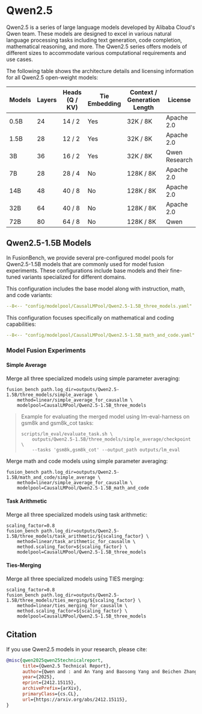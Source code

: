 # Qwen2.5

Qwen2.5 is a series of large language models developed by Alibaba Cloud's Qwen team. These models are designed to excel in various natural language processing tasks including text generation, code completion, mathematical reasoning, and more. The Qwen2.5 series offers models of different sizes to accommodate various computational requirements and use cases.

The following table shows the architecture details and licensing information for all Qwen2.5 open-weight models:

| Models | Layers | Heads (Q / KV) | Tie Embedding | Context / Generation Length | License       |
| ------ | ------ | -------------- | ------------- | --------------------------- | ------------- |
| 0.5B   | 24     | 14 / 2         | Yes           | 32K / 8K                    | Apache 2.0    |
| 1.5B   | 28     | 12 / 2         | Yes           | 32K / 8K                    | Apache 2.0    |
| 3B     | 36     | 16 / 2         | Yes           | 32K / 8K                    | Qwen Research |
| 7B     | 28     | 28 / 4         | No            | 128K / 8K                   | Apache 2.0    |
| 14B    | 48     | 40 / 8         | No            | 128K / 8K                   | Apache 2.0    |
| 32B    | 64     | 40 / 8         | No            | 128K / 8K                   | Apache 2.0    |
| 72B    | 80     | 64 / 8         | No            | 128K / 8K                   | Qwen          |

## Qwen2.5-1.5B Models

In FusionBench, we provide several pre-configured model pools for Qwen2.5-1.5B models that are commonly used for model fusion experiments. 
These configurations include base models and their fine-tuned variants specialized for different domains.

This configuration includes the base model along with instruction, math, and code variants:

```yaml title="config/modelpool/CausalLMPool/Qwen2.5-1.5B_three_models.yaml"
--8<-- "config/modelpool/CausalLMPool/Qwen2.5-1.5B_three_models.yaml"
```

This configuration focuses specifically on mathematical and coding capabilities:

```yaml title="config/modelpool/CausalLMPool/Qwen2.5-1.5B_math_and_code.yaml"
--8<-- "config/modelpool/CausalLMPool/Qwen2.5-1.5B_math_and_code.yaml"
```

### Model Fusion Experiments

#### Simple Average

Merge all three specialized models using simple parameter averaging:

```shell
fusion_bench path.log_dir=outputs/Qwen2.5-1.5B/three_models/simple_average \
    method=linear/simple_average_for_causallm \
    modelpool=CausalLMPool/Qwen2.5-1.5B_three_models
```

> Example for evaluating the merged model using lm-eval-harness on gsm8k and gsm8k_cot tasks:
> 
> ```shell
> scripts/lm_eval/evaluate_task.sh \
>     outputs/Qwen2.5-1.5B/three_models/simple_average/checkpoint \
>     --tasks 'gsm8k,gsm8k_cot' --output_path outputs/lm_eval
> ```

Merge math and code models using simple parameter averaging:

```shell
fusion_bench path.log_dir=outputs/Qwen2.5-1.5B/math_and_code/simple_average \
    method=linear/simple_average_for_causallm \
    modelpool=CausalLMPool/Qwen2.5-1.5B_math_and_code
```

#### Task Arithmetic

Merge all three specialized models using task arithmetic:

```shell
scaling_factor=0.8
fusion_bench path.log_dir=outputs/Qwen2.5-1.5B/three_models/task_arithmetic/${scaling_factor} \
    method=linear/task_arithmetic_for_causallm \
    method.scaling_factor=${scaling_factor} \
    modelpool=CausalLMPool/Qwen2.5-1.5B_three_models
```

#### Ties-Merging

Merge all three specialized models using TIES merging:

```shell
scaling_factor=0.8
fusion_bench path.log_dir=outputs/Qwen2.5-1.5B/three_models/ties_merging/${scaling_factor} \
    method=linear/ties_merging_for_causallm \
    method.scaling_factor=${scaling_factor} \
    modelpool=CausalLMPool/Qwen2.5-1.5B_three_models
```

## Citation

If you use Qwen2.5 models in your research, please cite:

```bibtex
@misc{qwen2025qwen25technicalreport,
      title={Qwen2.5 Technical Report}, 
      author={Qwen and : and An Yang and Baosong Yang and Beichen Zhang and Binyuan Hui and Bo Zheng and Bowen Yu and Chengyuan Li and Dayiheng Liu and Fei Huang and Haoran Wei and Huan Lin and Jian Yang and Jianhong Tu and Jianwei Zhang and Jianxin Yang and Jiaxi Yang and Jingren Zhou and Junyang Lin and Kai Dang and Keming Lu and Keqin Bao and Kexin Yang and Le Yu and Mei Li and Mingfeng Xue and Pei Zhang and Qin Zhu and Rui Men and Runji Lin and Tianhao Li and Tianyi Tang and Tingyu Xia and Xingzhang Ren and Xuancheng Ren and Yang Fan and Yang Su and Yichang Zhang and Yu Wan and Yuqiong Liu and Zeyu Cui and Zhenru Zhang and Zihan Qiu},
      year={2025},
      eprint={2412.15115},
      archivePrefix={arXiv},
      primaryClass={cs.CL},
      url={https://arxiv.org/abs/2412.15115}, 
}
```
